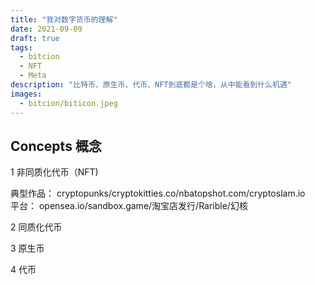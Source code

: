 ```yaml
---
title: "我对数字货币的理解"
date: 2021-09-09
draft: true
tags:
  - bitcion
  - NFT
  - Meta
description: "比特币、原生币、代币、NFT到底都是个啥，从中能看到什么机遇"
images:
  - bitcion/biticon.jpeg
---
```


## Concepts 概念

1 非同质化代币（NFT)

典型作品： cryptopunks/cryptokitties.co/nbatopshot.com/cryptoslam.io  
平台： opensea.io/sandbox.game/淘宝店发行/Rarible/幻核

2 同质化代币

3 原生币

4 代币
